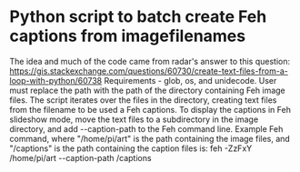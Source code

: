 # Python script to batch create Feh captions from imagefilenames
The idea and much of the code came from radar's answer to this question: https://gis.stackexchange.com/questions/60730/create-text-files-from-a-loop-with-python/60738
Requirements - glob, os, and unidecode.
User must replace the path with the path of the directory containing Feh image files.
The script iterates over the files in the directory, creating text files from the filename to be used a Feh captions.
To display the captions in Feh slideshow mode, move the text files to a subdirectory in the image directory, and add --caption-path to the Feh command line.
Example Feh command, where "/home/pi/art" is the path containing the image files, and "/captions" is the path containing the caption files
is:
feh -ZzFxY /home/pi/art --caption-path /captions 
